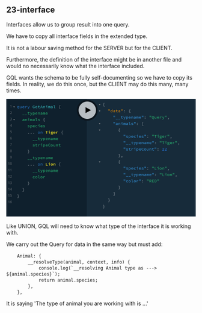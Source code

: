 ## 23-interface

Interfaces allow us to group result into one query.

We have to copy all interface fields in the extended type.

It is not a labour saving method for the SERVER but for the CLIENT.

Furthermore, the definition of the interface might be in another file and would no necessarily know what the interface included.

GQL wants the schema to be fully self-documenting so we have to copy its fields. In reality, we do this once, but the CLIENT may do this many, many times.

![gql](/_images/23-interface-query.png)

Like UNION, GQL will need to know what type of the interface it is working with.

We carry out the Query for data in the same way but must add:

```
	Animal: {
		__resolveType(animal, context, info) {
			console.log(`__resolving Animal type as ---> ${animal.species}`);
			return animal.species;
		},
	},

```

It is saying 'The type of animal you are working with is ...'

